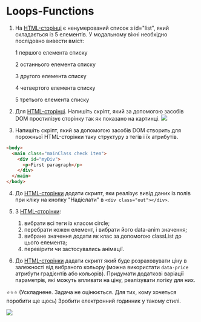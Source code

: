 # Loops-Functions

1. На [HTML-сторінці](task1.html) є ненумерований список з id="list", який складається із 5 елементів. У модальному вікні необхідно послідовно вивести вміст:

   1 першого елемента списку

   2 останнього елемента списку

   3 другого елемента списку

   4 четвертого елемента списку

   5 третього елемента списку

2. Для [HTML-сторінці](task2.html). Напишіть скріпт, який за допомогою засобів DOM простилізує сторінку так як показано на картинці.
   ![](task2.png)

3. Напишіть скріпт, який за допомогою засобів DOM створить для порожньої HTML-сторінки таку структуру з тегів і їх атрибутів.

```html
<body>
  <main class="mainClass check item">
    <div id="myDiv">
      <p>First paragraph</p>
    </div>
  </main>
</body>
```

4. До [HTML-сторінки](task4.html) додати скрипт, яки реалізує вивід даних із полів при кліку на кнопку "Надіслати" в `<div class="out"></div>`.

5. З [HTML-сторінки](task5.html):

   1. вибрати всі теги із класом circle;
   2. перебрати кожен елемент, і вибрати його data-anim значення;
   3. вибране значення додати як клас за допомогою classList до цього елемента;
   4. перевірити чи застосувались анімації.

6. До [HTML-сторінки](task6.html) дадати скрипт який буде розраховувати ціну в залежності від вибраного кольору (можна використати `data-price` атрибути градієнтів або кольорів). Придумати додаткові варіації параметрів, які можуть впливати на ціну, реалізувати логіку для них.

⭐⭐⭐
(Ускладнене. Задача не оцінюється. Для тих, кому хочеться поробити ще щось)
Зробити електронний годинник у такому стилі.

![](https://user-images.githubusercontent.com/9075641/182206079-7c4aa5f0-50d9-4808-bec7-6d3af7bdada9.gif)
